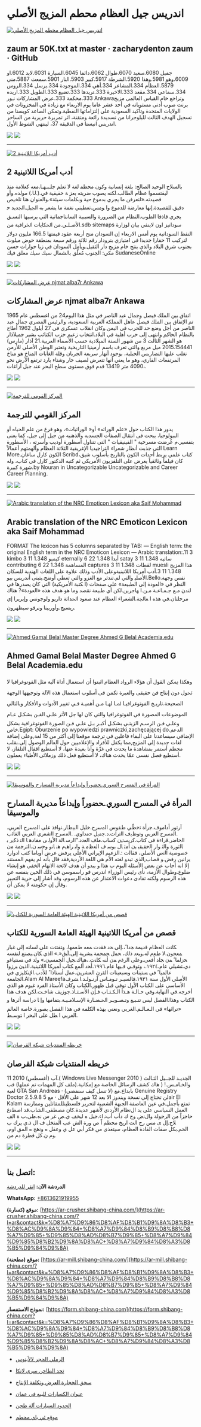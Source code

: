 # اندريس جيل العظام محطم المزيج الأصلي

<a href="https://swt.shibang-china.com/?l=ar&img&k=%D8%A7%D9%86%D8%AF%D8%B1%D9%8A%D8%B3+%D8%AC%D9%8A%D9%84+%D8%A7%D9%84%D8%B9%D8%B8%D8%A7%D9%85+%D9%85%D8%AD%D8%B7%D9%85+%D8%A7%D9%84%D9%85%D8%B2%D9%8A%D8%AC+%D8%A7%D9%84%D8%A3%D8%B5%D9%84%D9%8A" target="_blank">![اندريس جيل العظام محطم المزيج الأصلي](http://static.shibang-china.com/all-800x300/1032.jpg)</a>

## zaum ar 50K.txt at master · zacharydenton zaum · GitHub
جميل 6080.سعيد 6070.طوال 6062.دائما 6045.السيارة 6031.لابد 6012.او 6009.وهو 5981.وهذا 5920.الشرطة 5917.كبير 5903.النار 5901.سمعت 5887.مني 5879.العظام 334.المشاعر 334.أهي 334.الموجودة 334.يرسل 334.الروس 334.سماعي 334.مقعد 333.الاخيرة 333.تريدها 333.تضيع 333.الطويل 333.اريده 333.محكمة 333.عرض المشاركات نـور Ankawaوتراجع خام القياس العالمي مزيج برنت صوب أدنى مستوياته في أحد عشر عاما يوم الاربعاء مع زيادة في المخزونات في الولايات المتحدة وتأكيد السعودية على إلتزاماتها النفطية.وتمكن الصاعد كويسنا من تسجيل الهدف الثالث للبلوجرانا من تسديدة رائعة ومتقنة، اثر تمريرة حريرية من الساحر اندريس انيستا في الدقيقة 37، لينتهي الشوط الأول.


<a href="https://whatsapp.shibangsoft.com/WhatsApp.php" target="_blank" title="WhatsApp">![](http://static.shibang-china.com/icon/whatsapp.png)</a> <a href="https://swt.shibang-china.com/?l=ar&icon&k=%D8%A7%D9%86%D8%AF%D8%B1%D9%8A%D8%B3+%D8%AC%D9%8A%D9%84+%D8%A7%D9%84%D8%B9%D8%B8%D8%A7%D9%85+%D9%85%D8%AD%D8%B7%D9%85+%D8%A7%D9%84%D9%85%D8%B2%D9%8A%D8%AC+%D8%A7%D9%84%D8%A3%D8%B5%D9%84%D9%8A" target="_blank">![](http://static.shibang-china.com/icon/chat-ar.png)</a>

---

<a href="https://swt.shibang-china.com/?l=ar&img&k=%D8%A7%D9%86%D8%AF%D8%B1%D9%8A%D8%B3+%D8%AC%D9%8A%D9%84+%D8%A7%D9%84%D8%B9%D8%B8%D8%A7%D9%85+%D9%85%D8%AD%D8%B7%D9%85+%D8%A7%D9%84%D9%85%D8%B2%D9%8A%D8%AC+%D8%A7%D9%84%D8%A3%D8%B5%D9%84%D9%8A" target="_blank">![أدب أمريكا اللاتينية 2](http://static.shibang-china.com/all-800x300/82.jpg)</a>

## أدب أمريكا اللاتينية 2
ﺑﺎﻟﺴﻼح اﻟﻮﺣﻴﺪ اﻟﺼﺎﻟﺢ: ﺑﻠﻐﺔ إﻧﺴﺎﻧﻴﺔ وﻛﻮن ﻣﺤﻄﻤ ﻟﻐﺔ ﻻ ﺗﻌﻠﻢ ﺟﻠـﺒـﻬـﺎ.ﻣﻌﻪ ﻛﻌﻼﻣﺔ ﻣﻨﺬ ﻣﻮﻟﺪه.وأو (.U.).ﻟﻴﻘﺘﺴﻤﻮا ﻋﻈﺎم اﻟﻄﺎﻟﺐ.ﻟﻜﻨﻪ ﻳﺼﻮب ﺿﺮﺑﺘﻪ ﺑﻌﺰ ﺔ ﺣﻘﻴﻘﻴﺔ ﻓﻲ ﻗﺼﻴﺪﺗﻪ.«ﻟﺘﻌﺮﻓﻦ ﻣﺎ ﻳﺠﺮي ﺑﺪﻣﻮع ﺣﻴﺔ وﺑﻜﻠﻤﺎت ﺳﻴﺌﺔ».واﻟﻌﻨﻮان ﻫﻨﺎ ﺗﻠﺨﻴﺺ دﻗﻴﻖ.ﻟﻠﻘﺼﻴﺪة.إﻧﻬﺎ ﻣﻌﺎرﺿﺔ ﻟﻠﺪﻣﻮع وا ﻮﻣﺲ.ﺗﻌﻄﻴﻨﻲ ﻧﻐﻤﺔ ﻣﺎ ﻳﺸﻌﺮ ﺑﻪ اﳉﻴﻞ.اﳉﺪﻳﺪ ﺣ ﻳﺠﺮي ﻗﺎذﻓﺎ اﻟﻄﻮب.اﻟﻨﻈﺎم ﻣﻦ اﻟﻀﺮورة واﻟﺴﺒﺒﻴﺔ اﻟﺴﺎﻧﺘﺎﺟﻤﺎﺗﻴﺔ اﻟﺘﻲ ﻳﺮﺳﻴﻬﺎ اﻟﻨﺴـﻖ اﻷﺻـﻠـﻲ.ﻣﻦ اﳊﻜﺎﻳﺎت اﳋﺮاﻓﻴﺔ ﻣﻦ.sdb sitemaps سودانيز اون لاينفي بيان لوزارة النفط السودانية يوم أمس الاربعاء إن السودان منح أربعة عقود قيمتها 166.5 مليون دولار لتركيب 11 حفارا جديدا في امتيازي بترودار رقم ثلاثة ورقم سبعة بمنطقة حوض ميلوت بجنوب شرق البلاد والذي ينتج خام مزيج دار الثقيل.ويأمل السودان في زيا حوارات حسن مكي: الجنوب مُعلّق بالشمال سيك سيك معلق فيك SudaneseOnline


<a href="https://whatsapp.shibangsoft.com/WhatsApp.php" target="_blank" title="WhatsApp">![](http://static.shibang-china.com/icon/whatsapp.png)</a> <a href="https://swt.shibang-china.com/?l=ar&icon&k=%D8%A7%D9%86%D8%AF%D8%B1%D9%8A%D8%B3+%D8%AC%D9%8A%D9%84+%D8%A7%D9%84%D8%B9%D8%B8%D8%A7%D9%85+%D9%85%D8%AD%D8%B7%D9%85+%D8%A7%D9%84%D9%85%D8%B2%D9%8A%D8%AC+%D8%A7%D9%84%D8%A3%D8%B5%D9%84%D9%8A" target="_blank">![](http://static.shibang-china.com/icon/chat-ar.png)</a>

---

<a href="https://swt.shibang-china.com/?l=ar&img&k=%D8%A7%D9%86%D8%AF%D8%B1%D9%8A%D8%B3+%D8%AC%D9%8A%D9%84+%D8%A7%D9%84%D8%B9%D8%B8%D8%A7%D9%85+%D9%85%D8%AD%D8%B7%D9%85+%D8%A7%D9%84%D9%85%D8%B2%D9%8A%D8%AC+%D8%A7%D9%84%D8%A3%D8%B5%D9%84%D9%8A" target="_blank">![عرض المشاركات njmat alba7r Ankawa](http://static.shibang-china.com/all-800x300/1392.jpg)</a>

## عرض المشاركات njmat alba7r Ankawa
اتفاق بين الملك فيصل وجمال عبد الناصر في مثل هذا اليوم24 من اغسطس عام 1965 تم الإتفاق بين الملك فيصل عاهل المملكة العربية السعودية، والرئيس المصري جمال عبد الناصر من أجل وضع حد للحرب في اليمن.وكان انقلاب عسكري في 27 أيلول 1962 أطاح بالنظام الحاكم وانتهى إلى حرب أهلية في البلاد.انتخاب زعيم حزب الكتائب بشير جميلآذار هو الشهر الثالث 3 من شهور السنة الميلادية حسب الأسماء العربية.21 آذار (مارس) 2015.154441 ميل مربع والتي تعرف باسم أرمينيا التاريخية وتعتبر الوطن الأصلي للأرمن تغلب عليها التضاريس الجبلية، بوجود أنهار سريعة الجريان وقلة الغابات المناخ هو مناخ المرتفعات القاري، وهو ما يعني أنها تتعرض لصيف حار وشتاء بارد ترتفع الأرض نحو 4090 متر 13419 قدم فوق مستوى سطح البحر عند جبل أراغات،.


<a href="https://whatsapp.shibangsoft.com/WhatsApp.php" target="_blank" title="WhatsApp">![](http://static.shibang-china.com/icon/whatsapp.png)</a> <a href="https://swt.shibang-china.com/?l=ar&icon&k=%D8%A7%D9%86%D8%AF%D8%B1%D9%8A%D8%B3+%D8%AC%D9%8A%D9%84+%D8%A7%D9%84%D8%B9%D8%B8%D8%A7%D9%85+%D9%85%D8%AD%D8%B7%D9%85+%D8%A7%D9%84%D9%85%D8%B2%D9%8A%D8%AC+%D8%A7%D9%84%D8%A3%D8%B5%D9%84%D9%8A" target="_blank">![](http://static.shibang-china.com/icon/chat-ar.png)</a>

---

<a href="https://swt.shibang-china.com/?l=ar&img&k=%D8%A7%D9%86%D8%AF%D8%B1%D9%8A%D8%B3+%D8%AC%D9%8A%D9%84+%D8%A7%D9%84%D8%B9%D8%B8%D8%A7%D9%85+%D9%85%D8%AD%D8%B7%D9%85+%D8%A7%D9%84%D9%85%D8%B2%D9%8A%D8%AC+%D8%A7%D9%84%D8%A3%D8%B5%D9%84%D9%8A" target="_blank">![المركز القومي للترجمة](http://static.shibang-china.com/all-800x300/689.jpg)</a>

## المركز القومي للترجمة
يدور هذا الكتاب حول «علم الوراثه» أو« الوراثيات»، وهو فرع من علم الحياه أو البيولوجيا، يبحث فى انتقال الصفات الجسديه والذهنيه من جيل إلى جيل، كما يعنى بتفسير.م عٌرضت مسرحية &quot; الفينيقيات &quot; التى تتناول أسطورة أوديب وأسرته ، الأسطورة التى جذبت أنظار شعراء التراجيديا الإغريقية الثلاثة العظام وألهمتهم أعمالاً Learn More.الكون كارل ساغان Scribdكتاب علمي يربط أحداث الكون بالتاريخ بأسلوب شيق، كان فيلماً وثائقياً يعرض على التلفزيون الأمريكي ثم كتبه الدكتور كارل في كتاب، وله شهرة كبيرة.by Nouran in Uncategorizable Uncategorizable and Career Career Planning.


<a href="https://whatsapp.shibangsoft.com/WhatsApp.php" target="_blank" title="WhatsApp">![](http://static.shibang-china.com/icon/whatsapp.png)</a> <a href="https://swt.shibang-china.com/?l=ar&icon&k=%D8%A7%D9%86%D8%AF%D8%B1%D9%8A%D8%B3+%D8%AC%D9%8A%D9%84+%D8%A7%D9%84%D8%B9%D8%B8%D8%A7%D9%85+%D9%85%D8%AD%D8%B7%D9%85+%D8%A7%D9%84%D9%85%D8%B2%D9%8A%D8%AC+%D8%A7%D9%84%D8%A3%D8%B5%D9%84%D9%8A" target="_blank">![](http://static.shibang-china.com/icon/chat-ar.png)</a>

---

<a href="https://swt.shibang-china.com/?l=ar&img&k=%D8%A7%D9%86%D8%AF%D8%B1%D9%8A%D8%B3+%D8%AC%D9%8A%D9%84+%D8%A7%D9%84%D8%B9%D8%B8%D8%A7%D9%85+%D9%85%D8%AD%D8%B7%D9%85+%D8%A7%D9%84%D9%85%D8%B2%D9%8A%D8%AC+%D8%A7%D9%84%D8%A3%D8%B5%D9%84%D9%8A" target="_blank">![Arabic translation of the NRC Emoticon Lexicon aka Saif Mohammad](http://static.shibang-china.com/all-800x300/849.jpg)</a>

## Arabic translation of the NRC Emoticon Lexicon aka Saif Mohammad
FORMAT  The lexicon has 5 columns separated by TAB: — English term: the original English term in the NRC Emoticon Lexicon — Arabic translation:.11 3 kimbo كيمبو 1.348 11 3 eternally أبدا 1.348 22 6 satay ساتيه 1.348 11 3 contributing المساهمة 1.348 22 6 captures لقطات 1.348 11 3 muesli هذا المزيج 1.348 11 3.أدب أﻣﺮﻳﻜﺎ اﻟﻼﺗﻴﻨﻴﺔوﻋﻠﻰ اﻷدب وذﻟﻚ ﻋﻼوة ﻋﻠﻰ اﻟﻠﻐﺎت اﻟﻬﻨﺪﻳﺔ ﻟﻠﺴﻜﺎن اﻷﺻﻠﻴ واﻟﺘﻲ ﻟﻢ.ﺗﻨﺪﺛﺮ ﻣﻊ اﻟﻐﺰو واﻟﺘﻲ ﺗﻌﻄﻲ أوﺿﺢ.ﻳﺘﺒﻨﻰ أﻧﺪرﻳﺲ ﺑﻴﻮ.Bello.ﻧﻔﺲ وﺟﻬﺔ اﻟﻨﻈﺮ ﻓﻲ «اﻟﻌﻮدة إﻟﻰ اﻟﻄﺒﻴﻌﺔ» ﻋﻠﻰ.ﺻﻔﺤﺎت (ا ﻜﺘﺒﺔ اﻷﻣﺮﻳﻜﻴﺔ) اﻟﺘﻲ ﻛﺎن ﻳﺼﺪرﻫﺎ ﻓﻲ ﻟﻨﺪن ﻣـﻊ ﺟـﻤـﺎﻋـﺔ ﻣـﻦ.ا ﻬﺎﺟﺮﻳﻦ.ﻟﻜﻦ أي ﻃﺒﻴﻌﺔ ﻧﻘﺼﺪ وﻣﺎ ﻫﻮ ﻫﺪف ﻫﺬه «اﻟﻌﻮدة»? ﻫﻨﺎك ﻣﺮﺣﻠﺘﺎن.ﻓﻲ ﻫﺬه ا ﻌﺎﳉﺔ.اﻟﺸﻌﺮاء اﻟﻌﻈﺎم ﻋﻨﺪ ﺻﻌﻮد اﳊﺪاﺛﺔ دارﻳﻮ وﻟﻮﺟﻮﻧﺲ وإﻳﺮﻳﺮا إي رﻳﺴﻴﺞ.وأورﺑﻴﻨﺎ وﻧﺮﻓﻮ ﺳﻴﻈﻬﺮون.


<a href="https://whatsapp.shibangsoft.com/WhatsApp.php" target="_blank" title="WhatsApp">![](http://static.shibang-china.com/icon/whatsapp.png)</a> <a href="https://swt.shibang-china.com/?l=ar&icon&k=%D8%A7%D9%86%D8%AF%D8%B1%D9%8A%D8%B3+%D8%AC%D9%8A%D9%84+%D8%A7%D9%84%D8%B9%D8%B8%D8%A7%D9%85+%D9%85%D8%AD%D8%B7%D9%85+%D8%A7%D9%84%D9%85%D8%B2%D9%8A%D8%AC+%D8%A7%D9%84%D8%A3%D8%B5%D9%84%D9%8A" target="_blank">![](http://static.shibang-china.com/icon/chat-ar.png)</a>

---

<a href="https://swt.shibang-china.com/?l=ar&img&k=%D8%A7%D9%86%D8%AF%D8%B1%D9%8A%D8%B3+%D8%AC%D9%8A%D9%84+%D8%A7%D9%84%D8%B9%D8%B8%D8%A7%D9%85+%D9%85%D8%AD%D8%B7%D9%85+%D8%A7%D9%84%D9%85%D8%B2%D9%8A%D8%AC+%D8%A7%D9%84%D8%A3%D8%B5%D9%84%D9%8A" target="_blank">![Ahmed Gamal Belal Master Degree Ahmed G Belal Academia.edu](http://static.shibang-china.com/all-800x300/1470.jpg)</a>

## Ahmed Gamal Belal Master Degree Ahmed G Belal Academia.edu
ﻭﻫﻜﺬﺍ ﳝﻜﻦ ﺍﻟﻘﻮﻝ ﺃﻥ ﻫﺆﻻﺀ ﺍﻟﺮﻭﺍﺩ ﺍﻟﻌﻈﺎﻡ ﺍﺛﺒﺘﻮﺍ ﺃﻥ ﺍﺳﺘﻌﻤﺎﻝ ﺃﺩﺍﺓ ﺁﻟﻴﺔ ﻣﺜﻞ ﺍﻟﻔﻮﺗﻮﻏﺮﺍﻓﻴﺎ ﻻ ﲢﻮﻝ ﺩﻭﻥ ﺇﻧﺘﺎﺝ ﻓﻦ ﺣﻘﻴﻘﻰ ﻭﺍﻟﻌﺒﺮﺓ ﺗﻜﻤﻦ ﻓﻰ ﺃﺳﻠﻮﺏ ﺍﺳﺘﻌﻤﺎﻝ ﻫﺬﻩ ﺍﻵﻟﺔ ﻭﺗﻮﺟﻴﻬﻬﺎ ﺍﻟﻮﺟﻬﺔ ﺍﻟﺼﺤﻴﺤﺔ.ﺗﺎﺭﻳـﺦ ﺍﻟﻔﻮﺗﻮﻏﺮﺍﻓﻴـﺎ ﳌـﺎ ﻟﻬـﺎ ﻣـﻦ ﺃﻫﻤﻴـﺔ ﻓـﻲ ﺗﻐﻴﻴﺮ ﺍﻷﺩﻭﺍﺕ ﻭﺍﻷﻓﻜﺎﺭ ﻭﺑﺎﻟﺘﺎﻟﻲ ﺍﳌﻮﺿﻮﻋﺎﺕ ﺍﳌﺼﻮﺭﺓ ﻓﻲ ﺍﻟﻔﻮﺗﻮﻏﺮﺍﻓﻴﺎ ﻭﺍﻟﺘﻲ ﻛﺎﻥ ﻟﻬﺎ ﺟﻞ ﺍﻷﺛﺮ ﻋﻠـﻲ ﺍﻟﻔـﻦ ﺑﺸﻜـﻞ ﻋـﺎﻡ ﻭﻋﻠـﻲ ﻓـﻦ ﺍﻟﺮﺳـﻢ ﺍﻟﺰﻳﺘـﻲ ﺑﺸﻜـﻞ ﺃﻛﺒـﺮ ﺑـﻞ ﻋﻠـﻲ ﻓـﻦ ﺍﻟﺼﻮﺭﺓ ﺍﻟﻔﻮﺗﻮﻏﺮﺍﻓﻴﺔ ﺑﺸﻜﻞ ﺧﺎﺹ.Egipt: Oburzenie po wypowiedzi prawniczki,zachęcającej do.الدعم الإضافي سيساعدنا على البقاء فاعلين في ترجمة موقعنا إلى أكثر من 15 لغة,وعلى إضافة لغات جديدة إلى المزيج,مما يكفل للأفراد والإعلاميين حول العالم الوصول إلى.بقلب محطم أستمر بمشاهدة ما يحدث في غزّة وأنا بعيدة عنها، لا أستطيع اقفال التلفاز، لا أستطيع فصل نفسي عمّا يحدث هناك، لا أستطيع فعل ذلك وزملائي الأطباء يعملون.


<a href="https://whatsapp.shibangsoft.com/WhatsApp.php" target="_blank" title="WhatsApp">![](http://static.shibang-china.com/icon/whatsapp.png)</a> <a href="https://swt.shibang-china.com/?l=ar&icon&k=%D8%A7%D9%86%D8%AF%D8%B1%D9%8A%D8%B3+%D8%AC%D9%8A%D9%84+%D8%A7%D9%84%D8%B9%D8%B8%D8%A7%D9%85+%D9%85%D8%AD%D8%B7%D9%85+%D8%A7%D9%84%D9%85%D8%B2%D9%8A%D8%AC+%D8%A7%D9%84%D8%A3%D8%B5%D9%84%D9%8A" target="_blank">![](http://static.shibang-china.com/icon/chat-ar.png)</a>

---

<a href="https://swt.shibang-china.com/?l=ar&img&k=%D8%A7%D9%86%D8%AF%D8%B1%D9%8A%D8%B3+%D8%AC%D9%8A%D9%84+%D8%A7%D9%84%D8%B9%D8%B8%D8%A7%D9%85+%D9%85%D8%AD%D8%B7%D9%85+%D8%A7%D9%84%D9%85%D8%B2%D9%8A%D8%AC+%D8%A7%D9%84%D8%A3%D8%B5%D9%84%D9%8A" target="_blank">![اﻟﻤرأة ﻓﻲ اﻟﻤﺴرح اﻟﺴوري.ﺤﻀوراً وإﺒداﻋﺎً مديرية المسارح والموسيقا](http://static.shibang-china.com/all-800x300/986.jpg)</a>

## اﻟﻤرأة ﻓﻲ اﻟﻤﺴرح اﻟﺴوري.ﺤﻀوراً وإﺒداﻋﺎً مديرية المسارح والموسيقا
ﺁﺭﺗﻭﺭ ﺃﺩﺍﻣﻭﻑ.ﺟﺭﺃﺓ ﺗﺧﻁّﻲ ﻁﻘﻭﺱ ﺍﻟﻣﺳﺭﺡ.ﺧﻠﻳﻝ ﺍﻟﺑﻳﻁﺎﺭ.ﻧﻭﺍﻓﺫ ﻋﻠﻰ ﺍﻟﻣﺳﺭﺡ ﺍﻟﻌﺭﺑﻲ. .ﺍﻟﻣﺳﺭﺡ ﺍﻟﻌﺭﺑﻲ ﻭﺗﻭﻅﻳﻑ ﺍﻟﺗﺭﺍﺙ.ﺩ.ﺟﻣﻳﻝ ﺣﻣﺩﺍﻭﻱ. .ﺍﻟﻣﺳﺭﺡ ﺍﻟﺷﻌﺭﻱ ﺍﻟﻌﺭﺑﻲ ﺍﻟﻐﺎﺋﺏ ﺍﻟﺣﺎﺿﺭ.ﻗﺭﺍءﺓ ﻓﻲ ﻛﺗﺎﺏ.ﻛﺭﻳﺳﺗﻳﻥ ﻛﺳﺎﺏ.ﻣﻠﻑ ﺍﻟﻌﺩﺩ.&quot;ﺍﻟﺭﺳ ﺎﻟﺔ ﺍﻷﻭﻟ ﻰ ﻣﻔﺎﺩﻫ ﺎ ﺍﻟﺗ ﺫﻛﻳﺭ ﺑ ﺎﻟﺛﻭﺭﺓ ﻭﺍﻟﺛ ﻭﺍﺭ ﺍﻟﺣﻘﻳﻘﻳ ﻳﻥ ﺃﻣﺛ ﺎﻝ ﻳﻭﺳ ﻑ ﺍﻟﻌﻅﻣ ﺔ ﻭﺍﺑ ﺭﺍﻫﻳﻡ ﻫﻧ ﺎﻧﻭ ﻭﺣﺳ ﻥ.ﺍﻟﺗﺭﺟﻣﺔ ﻣﻥ ﺧﺻﻭﺻﻳﺔ ﺍﻟﻧﺹ ﺍﻷﺻﻠﻲ، ﻓﻘﺎﻟﺕ :.الزعيم الإيراني الأعلى يرفض عرض أوباما كتب ادوارد يرانين رفض.و قصاب,الذي تبدو لغته الأم هي اللغة الأردية,فقد قال بأنه لم يفهم المستند إلا انه أجاب عن بعض الأسئلة اليوم ب هذا و يبدو أن هدف لائحة الاتهام الخفي هو إنشاء ضلوع.وطوال الأزمة، نأى رئيس الوزراء اندرس فو راسموسن في ذلك الحين بنفسه عن هذه الرسوم ولكنه تفادى دعوات الاعتذار عن هذه الرسوم، وقد أشار إلى حرية التعبير وقال إن حكومته لا يمكن أن.


<a href="https://whatsapp.shibangsoft.com/WhatsApp.php" target="_blank" title="WhatsApp">![](http://static.shibang-china.com/icon/whatsapp.png)</a> <a href="https://swt.shibang-china.com/?l=ar&icon&k=%D8%A7%D9%86%D8%AF%D8%B1%D9%8A%D8%B3+%D8%AC%D9%8A%D9%84+%D8%A7%D9%84%D8%B9%D8%B8%D8%A7%D9%85+%D9%85%D8%AD%D8%B7%D9%85+%D8%A7%D9%84%D9%85%D8%B2%D9%8A%D8%AC+%D8%A7%D9%84%D8%A3%D8%B5%D9%84%D9%8A" target="_blank">![](http://static.shibang-china.com/icon/chat-ar.png)</a>

---

<a href="https://swt.shibang-china.com/?l=ar&img&k=%D8%A7%D9%86%D8%AF%D8%B1%D9%8A%D8%B3+%D8%AC%D9%8A%D9%84+%D8%A7%D9%84%D8%B9%D8%B8%D8%A7%D9%85+%D9%85%D8%AD%D8%B7%D9%85+%D8%A7%D9%84%D9%85%D8%B2%D9%8A%D8%AC+%D8%A7%D9%84%D8%A3%D8%B5%D9%84%D9%8A" target="_blank">![قصص من أمريكا اللاتينية الهيئة العامة السورية للكتاب](http://static.shibang-china.com/all-800x300/1233.jpg)</a>

## قصص من أمريكا اللاتينية الهيئة العامة السورية للكتاب
ﻜﺎﻨﺕ ﺍﻟﻌﻅﺎﻡ ﻗﺩﻴﻤﺔ ﺠﺩﺍﹰ،.ﺇﻟﻰ ﺤﺩ ﻓﻘﺩﺕ ﻤﻌﻪ ﻁﻌﻤﻬﺎ، ﻭﺘﻔﺘﺘﺕ ﻋﻠﻰ ﻟﺴﺎﻨﻪ ﺇﻟﻰ ﻏﺒﺎﺭ ﻤﻌﺠﻭﻥ.ﻻ ﻁﻌﻡ ﻟﻪ.ﻭﺒﻌﺩ ﺫﻟﻙ، ﺤﻤل ﺠﻤﺠﻤﺔ ﺒﺸﺭﻴﺔ ﺇﻟﻰ.ﺁﺒﻕ«.» ﺍﻟﺫﻱ ﻜﺎﻥ.ﻴﺼﻨﻊ ﻟﻨﻔﺴﻪ ﺤﺯﺍﻤﺎﹰ ﻤﻥ ﺠﻠﺩ ﺃﻓﻌﻰ.ﻭﻋﻠﻰ ﺍﻟﺭﻏﻡ ﻤﻥ ﺃﻨﻪ ﻜﺎﻨﺕ.،ﻫﻨﺎﻙ.ﺠﻴل ﺍﻟﺨﻤﺴﻴﻥ.» ﻭﻟﺩ ﻓﻲ ﺴﻨﺘﻴﺎﻏﻭ ﺩﻱ.ﺘﺸﻴﻠﻲ ﻋﺎﻡ.١٩٢٤.، ﻭﺘﻭﻓـﻲ ﻓـﻴﻬﺎ ﻋﺎﻡ.١٩٩٦.ﺃﺤﺩ ﺃﻟﻤﻊ ﻜﺘﺎﺏ ﺃﻤﻴﺭﻜﺎ ﺍﻟﻼﺘﻴﻨﻴﺔ.ﺍﻟﺫﻴﻥ ﺒﺭﺯﻭﺍ ﻋﺎﻟﻤﻴﺎﹰ ﻓﻲ ﺴﺘﻴﻨﺎﺕ ﻭﺴﺒﻌﻴﻨﺎﺕ ﺍﻟﻘﺭﻥ ﺍﻟﻌﺸﺭﻴﻥ.ﻋﻤل ﺃﺴﺘﺎﺫﺍﹰ ﻟﻸﺩﺏ.ﺍﻹﻨﻜﻠﻴﺯﻱ ﻓﻲ ﺍﻟﺠﺎﻤﻌﺔ.Alam Al Mareefaاﻷﺻﻠﻲ اﻷول ﺳﻨﺔ ١٩٣١.ﻓﺎﻟﺴﻴـﺮ ﺗـﻮﻣـﺎس آرﻧـﻮﻟـﺪ.ا ﺸﺮف اﻷﺳﺎﺳﻲ ﻋﻠﻰ اﻟﻜﺘﺎب اﻷول ﺗﻮﻓﻲ ﻗﺒﻞ ﻇﻬﻮر.اﻟﻜﺘﺎب وﻛﺎن اﻷﺳﺘﺎذ اﻟﻔﺮد ﻏﻴﻮم ﻫﻮ اﻟﺬي أﺧﺮﺟﻪ.ﻓﻲ اﻟﻨﻬﺎﻳﺔ.وﻓﻲ ﺣـﺎﻟـﺔ ﻫـﺬا اﻟـﻜـﺘـﺎب ﻓـﺈن اﻷﺳـﺘـﺎذ.ﺟﻮزﻳﻒ ﺷﺎﺧـﺖ.ﻟﻜﻦ ﻫﺪف ﻫﺬا اﻟﻜﺘﺎب وﻫﺬا.اﻟﻔﺼﻞ ﻟﻴﺲ ﺗﺘـﺒـﻊ وﺗـﺼـﻮﻳـﺮ اﳊـﻀـﺎرة اﻹﺳـﻼﻣـﻴـﺔ.ﺑﺘﻤﺎﻣﻬﺎ وإ ﺎ دراﺳﺔ أﺛﺮﻫﺎ و «ﺗﺮاﺛﻬﺎ» ﻓﻲ اﻟـﻌـﺎﻟـﻢ.اﻟﻐﺮﺑﻲ وﻧﻌﻨﻲ ﺑﻬﺬه اﻟﻜﻠﻤﺔ ﻓﻲ ﻫﺬا اﻟﻔﺼﻞ ﺑﺼﻮرة.ﺧﺎﺻﺔ اﻟﻌﺎﻟﻢ اﻟﻐﺮﺑﻲ ا ﻄﻞ ﻋﻠﻰ اﻟﺒﺤﺮ ا ﺘﻮﺳـﻂ.


<a href="https://whatsapp.shibangsoft.com/WhatsApp.php" target="_blank" title="WhatsApp">![](http://static.shibang-china.com/icon/whatsapp.png)</a> <a href="https://swt.shibang-china.com/?l=ar&icon&k=%D8%A7%D9%86%D8%AF%D8%B1%D9%8A%D8%B3+%D8%AC%D9%8A%D9%84+%D8%A7%D9%84%D8%B9%D8%B8%D8%A7%D9%85+%D9%85%D8%AD%D8%B7%D9%85+%D8%A7%D9%84%D9%85%D8%B2%D9%8A%D8%AC+%D8%A7%D9%84%D8%A3%D8%B5%D9%84%D9%8A" target="_blank">![](http://static.shibang-china.com/icon/chat-ar.png)</a>

---

<a href="https://swt.shibang-china.com/?l=ar&img&k=%D8%A7%D9%86%D8%AF%D8%B1%D9%8A%D8%B3+%D8%AC%D9%8A%D9%84+%D8%A7%D9%84%D8%B9%D8%B8%D8%A7%D9%85+%D9%85%D8%AD%D8%B7%D9%85+%D8%A7%D9%84%D9%85%D8%B2%D9%8A%D8%AC+%D8%A7%D9%84%D8%A3%D8%B5%D9%84%D9%8A" target="_blank">![خريطه المنتديات شبكة القرصان](http://static.shibang-china.com/all-800x300/946.jpg)</a>

## خريطه المنتديات شبكة القرصان
11 آب (أغسطس) 2010.( Windows Live Messenger 2010 ) الجديـد للجــيل الثـالث والخـامـس.! ( هاك كشف الرسائل الخاصة مع إمكانية.(ملف كل المهمات تم عملها) فب لعبة GTA San Andreas &middot; (لا تسل كيف سنمضي) بابداع.مع Genuine Registry Doctor 2.5.9.8 لن تحتاج إلي نسخة ويندوز الا بعد 12 شهر علي الأقل &middot; مع 5air El Kalam تمتع بأجمل.في عين العاصفة الجبهة الشعبية لتحرير فلسطينللمقاتلين وممارسة العمل السياسي على يد الﻧظام اﻷردﻧي ﻷشهر عديدة.كان مصطفى.الشاب.قد اصطﻧع حاجزاً من الرجولة والﻧض وج ك دأب أبﻧ اء.جيل ه ليخف ي.ص غر س ﻧه.طي.ب ة الف ﻼح.إل ى مس رح الت اريخ محطم اً ص ورة الش عب المتخل ف ال ذ.ي يرك ب الحم.بكل صفات القادة العظام، سيتغذى من فكر أبي عل ي وعقل ه وﻧهج ه المق اوم، وم ن.كل قطرة دم من.


<a href="https://whatsapp.shibangsoft.com/WhatsApp.php" target="_blank" title="WhatsApp">![](http://static.shibang-china.com/icon/whatsapp.png)</a> <a href="https://swt.shibang-china.com/?l=ar&icon&k=%D8%A7%D9%86%D8%AF%D8%B1%D9%8A%D8%B3+%D8%AC%D9%8A%D9%84+%D8%A7%D9%84%D8%B9%D8%B8%D8%A7%D9%85+%D9%85%D8%AD%D8%B7%D9%85+%D8%A7%D9%84%D9%85%D8%B2%D9%8A%D8%AC+%D8%A7%D9%84%D8%A3%D8%B5%D9%84%D9%8A" target="_blank">![](http://static.shibang-china.com/icon/chat-ar.png)</a>

---
## اتصل بنا:

**الدردشة الآن:** [انقر للدردشة](https://swt.shibang-china.com?l=ar&contact&k=%D8%A7%D9%86%D8%AF%D8%B1%D9%8A%D8%B3+%D8%AC%D9%8A%D9%84+%D8%A7%D9%84%D8%B9%D8%B8%D8%A7%D9%85+%D9%85%D8%AD%D8%B7%D9%85+%D8%A7%D9%84%D9%85%D8%B2%D9%8A%D8%AC+%D8%A7%D9%84%D8%A3%D8%B5%D9%84%D9%8A)

**WhatsApp:**  [+8613621919955](https://whatsapp.shibangsoft.com/WhatsApp.php)

**موقع (كسارة):** [https://ar-crusher.shibang-china.com/](https://ar-crusher.shibang-china.com/?l=ar&contact&k=%D8%A7%D9%86%D8%AF%D8%B1%D9%8A%D8%B3+%D8%AC%D9%8A%D9%84+%D8%A7%D9%84%D8%B9%D8%B8%D8%A7%D9%85+%D9%85%D8%AD%D8%B7%D9%85+%D8%A7%D9%84%D9%85%D8%B2%D9%8A%D8%AC+%D8%A7%D9%84%D8%A3%D8%B5%D9%84%D9%8A)

**موقع (مطحنة):** [https://ar-mill.shibang-china.com/](https://ar-mill.shibang-china.com/?l=ar&contact&k=%D8%A7%D9%86%D8%AF%D8%B1%D9%8A%D8%B3+%D8%AC%D9%8A%D9%84+%D8%A7%D9%84%D8%B9%D8%B8%D8%A7%D9%85+%D9%85%D8%AD%D8%B7%D9%85+%D8%A7%D9%84%D9%85%D8%B2%D9%8A%D8%AC+%D8%A7%D9%84%D8%A3%D8%B5%D9%84%D9%8A)

**نموذج الاستفسار:** [https://form.shibang-china.com](https://form.shibang-china.com?l=ar&contact&k=%D8%A7%D9%86%D8%AF%D8%B1%D9%8A%D8%B3+%D8%AC%D9%8A%D9%84+%D8%A7%D9%84%D8%B9%D8%B8%D8%A7%D9%85+%D9%85%D8%AD%D8%B7%D9%85+%D8%A7%D9%84%D9%85%D8%B2%D9%8A%D8%AC+%D8%A7%D9%84%D8%A3%D8%B5%D9%84%D9%8A)

* [الرملي الحجر لالأبنوس](../21/%D8%A7%D9%84%D8%B1%D9%85%D9%84%D9%8A%20%D8%A7%D9%84%D8%AD%D8%AC%D8%B1%20%D9%84%D8%A7%D9%84%D8%A3%D8%A8%D9%86%D9%88%D8%B3.md)

* [تحد الطاحن سري لانكا](../25/%D8%AA%D8%AD%D8%AF%20%D8%A7%D9%84%D8%B7%D8%A7%D8%AD%D9%86%20%D8%B3%D8%B1%D9%8A%20%D9%84%D8%A7%D9%86%D9%83%D8%A7.md)

* [سحق الحجارة العرض وتكلفة الإنتاج](../23/%D8%B3%D8%AD%D9%82%20%D8%A7%D9%84%D8%AD%D8%AC%D8%A7%D8%B1%D8%A9%20%D8%A7%D9%84%D8%B9%D8%B1%D8%B6%20%D9%88%D8%AA%D9%83%D9%84%D9%81%D8%A9%20%D8%A7%D9%84%D8%A5%D9%86%D8%AA%D8%A7%D8%AC.md)

* [عنوان الكسارات للبيع في عمان](../23/%D8%B9%D9%86%D9%88%D8%A7%D9%86%20%D8%A7%D9%84%D9%83%D8%B3%D8%A7%D8%B1%D8%A7%D8%AA%20%D9%84%D9%84%D8%A8%D9%8A%D8%B9%20%D9%81%D9%8A%20%D8%B9%D9%85%D8%A7%D9%86.md)

* [الحدود السيارات آلة طحن](../23/%D8%A7%D9%84%D8%AD%D8%AF%D9%88%D8%AF%20%D8%A7%D9%84%D8%B3%D9%8A%D8%A7%D8%B1%D8%A7%D8%AA%20%D8%A2%D9%84%D8%A9%20%D8%B7%D8%AD%D9%86.md)

* [موقع ئي باي محطم](../21/%D9%85%D9%88%D9%82%D8%B9%20%D8%A6%D9%8A%20%D8%A8%D8%A7%D9%8A%20%D9%85%D8%AD%D8%B7%D9%85.md)